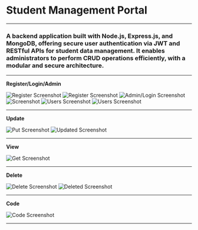 # **Student Management Portal**
---


### A backend application built with Node.js, Express.js, and MongoDB, offering secure user authentication via JWT and RESTful APIs for student data management. It enables administrators to perform CRUD operations efficiently, with a modular and secure architecture.

---

**Register/Login/Admin**

![Register Screenshot](./Screenshots/Screenshot%202025-06-17%20194835.png)
![Register Screenshot](./Screenshots/Screenshot%202025-06-17%20195648.png)
![Admin/Login Screenshot](./Screenshots/Screenshot%202025-06-17%20195840.png)
![Screenshot](./Screenshots/Screenshot%202025-06-17%20200218.png)
![Users Screenshot](./Screenshots/Screenshot%202025-06-17%20200341.png)
![Users Screenshot](./Screenshots/Screenshot%202025-06-17%20200454.png)


---

**Update**

![Put Screenshot](./Screenshots/Screenshot%202025-06-17%20200044.png)
![Updated Screenshot](./Screenshots/Screenshot%202025-06-17%20200524.png)

---

**View**

![Get Screenshot](./Screenshots/Screenshot%202025-06-17%20200011.png)

---

**Delete**

![Delete Screenshot](./Screenshots/Screenshot%202025-06-17%20200133.png)
![Deleted Screenshot](./Screenshots/Screenshot%202025-06-17%20200616.png)

---

**Code**

![Code Screenshot](./Screenshots/Screenshot%202025-06-17%20200647.png)

---